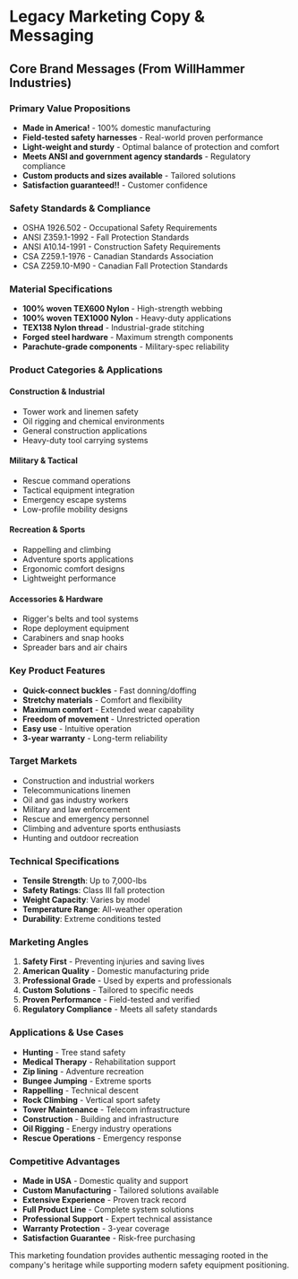# Legacy Marketing Copy & Messaging

## Core Brand Messages (From WillHammer Industries)

### Primary Value Propositions
- **Made in America!** - 100% domestic manufacturing
- **Field-tested safety harnesses** - Real-world proven performance  
- **Light-weight and sturdy** - Optimal balance of protection and comfort
- **Meets ANSI and government agency standards** - Regulatory compliance
- **Custom products and sizes available** - Tailored solutions
- **Satisfaction guaranteed!!** - Customer confidence

### Safety Standards & Compliance
- OSHA 1926.502 - Occupational Safety Requirements
- ANSI Z359.1-1992 - Fall Protection Standards  
- ANSI A10.14-1991 - Construction Safety Requirements
- CSA Z259.1-1976 - Canadian Standards Association
- CSA Z259.10-M90 - Canadian Fall Protection Standards

### Material Specifications
- **100% woven TEX600 Nylon** - High-strength webbing
- **100% woven TEX1000 Nylon** - Heavy-duty applications  
- **TEX138 Nylon thread** - Industrial-grade stitching
- **Forged steel hardware** - Maximum strength components
- **Parachute-grade components** - Military-spec reliability

### Product Categories & Applications

#### Construction & Industrial
- Tower work and linemen safety
- Oil rigging and chemical environments  
- General construction applications
- Heavy-duty tool carrying systems

#### Military & Tactical
- Rescue command operations
- Tactical equipment integration
- Emergency escape systems
- Low-profile mobility designs

#### Recreation & Sports  
- Rappelling and climbing
- Adventure sports applications
- Ergonomic comfort designs
- Lightweight performance

#### Accessories & Hardware
- Rigger's belts and tool systems
- Rope deployment equipment
- Carabiners and snap hooks
- Spreader bars and air chairs

### Key Product Features
- **Quick-connect buckles** - Fast donning/doffing
- **Stretchy materials** - Comfort and flexibility
- **Maximum comfort** - Extended wear capability
- **Freedom of movement** - Unrestricted operation
- **Easy use** - Intuitive operation
- **3-year warranty** - Long-term reliability

### Target Markets
- Construction and industrial workers
- Telecommunications linemen  
- Oil and gas industry workers
- Military and law enforcement
- Rescue and emergency personnel
- Climbing and adventure sports enthusiasts
- Hunting and outdoor recreation

### Technical Specifications
- **Tensile Strength**: Up to 7,000-lbs
- **Safety Ratings**: Class III fall protection
- **Weight Capacity**: Varies by model
- **Temperature Range**: All-weather operation
- **Durability**: Extreme conditions tested

### Marketing Angles
1. **Safety First** - Preventing injuries and saving lives
2. **American Quality** - Domestic manufacturing pride
3. **Professional Grade** - Used by experts and professionals
4. **Custom Solutions** - Tailored to specific needs
5. **Proven Performance** - Field-tested and verified
6. **Regulatory Compliance** - Meets all safety standards

### Applications & Use Cases
- **Hunting** - Tree stand safety
- **Medical Therapy** - Rehabilitation support
- **Zip lining** - Adventure recreation
- **Bungee Jumping** - Extreme sports
- **Rappelling** - Technical descent
- **Rock Climbing** - Vertical sport safety
- **Tower Maintenance** - Telecom infrastructure  
- **Construction** - Building and infrastructure
- **Oil Rigging** - Energy industry operations
- **Rescue Operations** - Emergency response

### Competitive Advantages
- **Made in USA** - Domestic quality and support
- **Custom Manufacturing** - Tailored solutions available
- **Extensive Experience** - Proven track record
- **Full Product Line** - Complete system solutions
- **Professional Support** - Expert technical assistance
- **Warranty Protection** - 3-year coverage
- **Satisfaction Guarantee** - Risk-free purchasing

This marketing foundation provides authentic messaging rooted in the company's heritage while supporting modern safety equipment positioning.
